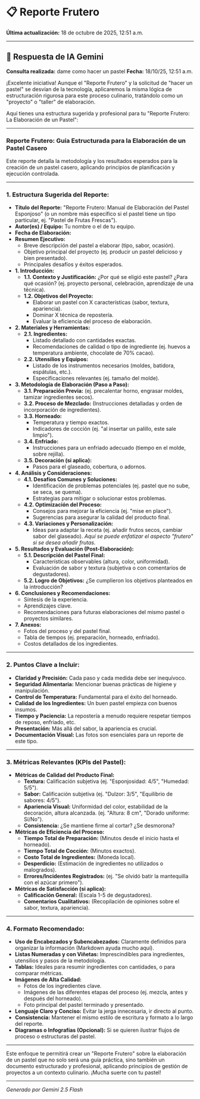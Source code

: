 <div class="reporte">

# 📋 Reporte Frutero
**Última actualización:** 18 de octubre de 2025, 12:51 a.m.

---

## 🤖 Respuesta de IA Gemini
**Consulta realizada:** dame como hacer un pastel
**Fecha:** 18/10/25, 12:51 a.m.

¡Excelente iniciativa! Aunque el "Reporte Frutero" y la solicitud de "hacer un pastel" se desvían de la tecnología, aplicaremos la misma lógica de estructuración rigurosa para este proceso culinario, tratándolo como un "proyecto" o "taller" de elaboración.

Aquí tienes una estructura sugerida y profesional para tu "Reporte Frutero: La Elaboración de un Pastel":

---

### **Reporte Frutero: Guía Estructurada para la Elaboración de un Pastel Casero**

Este reporte detalla la metodología y los resultados esperados para la creación de un pastel casero, aplicando principios de planificación y ejecución controlada.

---

### **1. Estructura Sugerida del Reporte:**

*   **Título del Reporte:** "Reporte Frutero: Manual de Elaboración del Pastel Esponjoso" (o un nombre más específico si el pastel tiene un tipo particular, ej. "Pastel de Frutas Frescas").
*   **Autor(es) / Equipo:** Tu nombre o el de tu equipo.
*   **Fecha de Elaboración:**
*   **Resumen Ejecutivo:**
    *   Breve descripción del pastel a elaborar (tipo, sabor, ocasión).
    *   Objetivo principal del proyecto (ej. producir un pastel delicioso y bien presentado).
    *   Principales desafíos y éxitos esperados.
*   **1. Introducción:**
    *   **1.1. Contexto y Justificación:** ¿Por qué se eligió este pastel? ¿Para qué ocasión? (ej. proyecto personal, celebración, aprendizaje de una técnica).
    *   **1.2. Objetivos del Proyecto:**
        *   Elaborar un pastel con X características (sabor, textura, apariencia).
        *   Dominar X técnica de repostería.
        *   Evaluar la eficiencia del proceso de elaboración.
*   **2. Materiales y Herramientas:**
    *   **2.1. Ingredientes:**
        *   Listado detallado con cantidades exactas.
        *   Recomendaciones de calidad o tipo de ingrediente (ej. huevos a temperatura ambiente, chocolate de 70% cacao).
    *   **2.2. Utensilios y Equipos:**
        *   Listado de los instrumentos necesarios (moldes, batidora, espátulas, etc.).
        *   Especificaciones relevantes (ej. tamaño del molde).
*   **3. Metodología de Elaboración (Paso a Paso):**
    *   **3.1. Preparación Previa:** (ej. precalentar horno, engrasar moldes, tamizar ingredientes secos).
    *   **3.2. Proceso de Mezclado:** (Instrucciones detalladas y orden de incorporación de ingredientes).
    *   **3.3. Horneado:**
        *   Temperatura y tiempo exactos.
        *   Indicadores de cocción (ej. "al insertar un palillo, este sale limpio").
    *   **3.4. Enfriado:**
        *   Instrucciones para un enfriado adecuado (tiempo en el molde, sobre rejilla).
    *   **3.5. Decoración (si aplica):**
        *   Pasos para el glaseado, cobertura, o adornos.
*   **4. Análisis y Consideraciones:**
    *   **4.1. Desafíos Comunes y Soluciones:**
        *   Identificación de problemas potenciales (ej. pastel que no sube, se seca, se quema).
        *   Estrategias para mitigar o solucionar estos problemas.
    *   **4.2. Optimización del Proceso:**
        *   Consejos para mejorar la eficiencia (ej. "mise en place").
        *   Sugerencias para asegurar la calidad del producto final.
    *   **4.3. Variaciones y Personalización:**
        *   Ideas para adaptar la receta (ej. añadir frutos secos, cambiar sabor del glaseado). *Aquí se puede enfatizar el aspecto "frutero" si se desea añadir frutas.*
*   **5. Resultados y Evaluación (Post-Elaboración):**
    *   **5.1. Descripción del Pastel Final:**
        *   Características observables (altura, color, uniformidad).
        *   Evaluación de sabor y textura (subjetiva o con comentarios de degustadores).
    *   **5.2. Logro de Objetivos:** ¿Se cumplieron los objetivos planteados en la introducción?
*   **6. Conclusiones y Recomendaciones:**
    *   Síntesis de la experiencia.
    *   Aprendizajes clave.
    *   Recomendaciones para futuras elaboraciones del mismo pastel o proyectos similares.
*   **7. Anexos:**
    *   Fotos del proceso y del pastel final.
    *   Tabla de tiempos (ej. preparación, horneado, enfriado).
    *   Costos detallados de los ingredientes.

---

### **2. Puntos Clave a Incluir:**

*   **Claridad y Precisión:** Cada paso y cada medida debe ser inequívoco.
*   **Seguridad Alimentaria:** Mencionar buenas prácticas de higiene y manipulación.
*   **Control de Temperatura:** Fundamental para el éxito del horneado.
*   **Calidad de los Ingredientes:** Un buen pastel empieza con buenos insumos.
*   **Tiempo y Paciencia:** La repostería a menudo requiere respetar tiempos de reposo, enfriado, etc.
*   **Presentación:** Más allá del sabor, la apariencia es crucial.
*   **Documentación Visual:** Las fotos son esenciales para un reporte de este tipo.

---

### **3. Métricas Relevantes (KPIs del Pastel):**

*   **Métricas de Calidad del Producto Final:**
    *   **Textura:** Calificación subjetiva (ej. "Esponjosidad: 4/5", "Humedad: 5/5").
    *   **Sabor:** Calificación subjetiva (ej. "Dulzor: 3/5", "Equilibrio de sabores: 4/5").
    *   **Apariencia Visual:** Uniformidad del color, estabilidad de la decoración, altura alcanzada. (ej. "Altura: 8 cm", "Dorado uniforme: Sí/No").
    *   **Consistencia:** ¿Se mantiene firme al cortar? ¿Se desmorona?
*   **Métricas de Eficiencia del Proceso:**
    *   **Tiempo Total de Preparación:** (Minutos desde el inicio hasta el horneado).
    *   **Tiempo Total de Cocción:** (Minutos exactos).
    *   **Costo Total de Ingredientes:** (Moneda local).
    *   **Desperdicio:** (Estimación de ingredientes no utilizados o malogrados).
    *   **Errores/Incidentes Registrados:** (ej. "Se olvidó batir la mantequilla con el azúcar primero").
*   **Métricas de Satisfacción (si aplica):**
    *   **Calificación General:** (Escala 1-5 de degustadores).
    *   **Comentarios Cualitativos:** (Recopilación de opiniones sobre el sabor, textura, apariencia).

---

### **4. Formato Recomendado:**

*   **Uso de Encabezados y Subencabezados:** Claramente definidos para organizar la información (Markdown ayuda mucho aquí).
*   **Listas Numeradas y con Viñetas:** Imprescindibles para ingredientes, utensilios y pasos de la metodología.
*   **Tablas:** Ideales para resumir ingredientes con cantidades, o para comparar métricas.
*   **Imágenes de Alta Calidad:**
    *   Fotos de los ingredientes clave.
    *   Imágenes de las diferentes etapas del proceso (ej. mezcla, antes y después del horneado).
    *   Foto principal del pastel terminado y presentado.
*   **Lenguaje Claro y Conciso:** Evitar la jerga innecesaria, ir directo al punto.
*   **Consistencia:** Mantener el mismo estilo de escritura y formato a lo largo del reporte.
*   **Diagramas o Infografías (Opcional):** Si se quieren ilustrar flujos de proceso o estructuras del pastel.

---

Este enfoque te permitirá crear un "Reporte Frutero" sobre la elaboración de un pastel que no solo será una guía práctica, sino también un documento estructurado y profesional, aplicando principios de gestión de proyectos a un contexto culinario. ¡Mucha suerte con tu pastel!

---
*Generado por Gemini 2.5 Flash*

</div>
